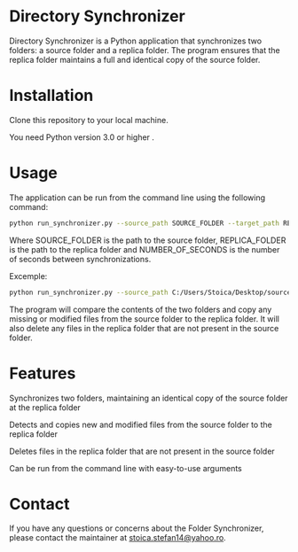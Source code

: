 # Directory Synchronizer
Directory Synchronizer is a Python application that synchronizes two folders: a source folder and a replica folder. The program ensures that the replica folder maintains a full and identical copy of the source folder.

# Installation
Clone this repository to your local machine.

You need Python version 3.0 or higher .

# Usage
The application can be run from the command line using the following command:

```bash
python run_synchronizer.py --source_path SOURCE_FOLDER --target_path REPLICA_FOLDER --interval NUMBER_OF_SECONDS
```
Where SOURCE_FOLDER is the path to the source folder, REPLICA_FOLDER is the path to the replica folder and NUMBER_OF_SECONDS is the number of seconds between synchronizations.

Excemple:
```bash
python run_synchronizer.py --source_path C:/Users/Stoica/Desktop/source --target_path C:/Users/Stoica/Desktop/replica --interval 7
```

The program will compare the contents of the two folders and copy any missing or modified files from the source folder to the replica folder. It will also delete any files in the replica folder that are not present in the source folder.

# Features
Synchronizes two folders, maintaining an identical copy of the source folder at the replica folder

Detects and copies new and modified files from the source folder to the replica folder

Deletes files in the replica folder that are not present in the source folder

Can be run from the command line with easy-to-use arguments


# Contact
If you have any questions or concerns about the Folder Synchronizer, please contact the maintainer at stoica.stefan14@yahoo.ro.
